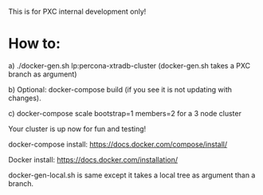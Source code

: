 This is for PXC internal development only!

How to:
============

a) ./docker-gen.sh lp:percona-xtradb-cluster     (docker-gen.sh takes a PXC branch as argument)

b) Optional: docker-compose build (if you see it is not updating with changes).

c) docker-compose scale bootstrap=1 members=2      for a 3 node cluster

Your cluster is up now for fun and testing!


docker-compose install:
https://docs.docker.com/compose/install/

Docker install:
https://docs.docker.com/installation/


docker-gen-local.sh is same except it takes a local tree as argument than a branch. 
